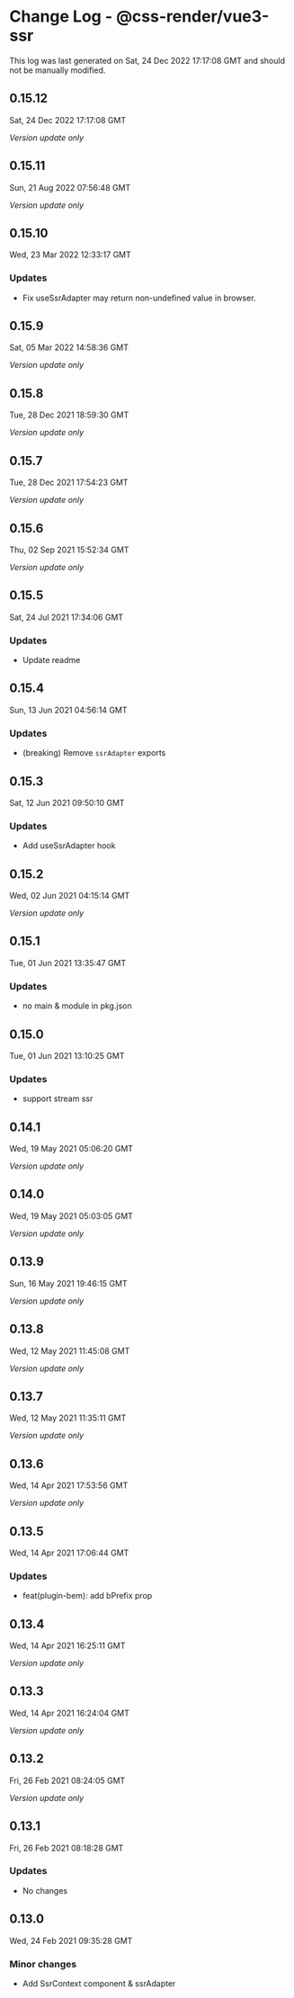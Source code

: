 # Change Log - @css-render/vue3-ssr

This log was last generated on Sat, 24 Dec 2022 17:17:08 GMT and should not be manually modified.

## 0.15.12
Sat, 24 Dec 2022 17:17:08 GMT

_Version update only_

## 0.15.11
Sun, 21 Aug 2022 07:56:48 GMT

_Version update only_

## 0.15.10
Wed, 23 Mar 2022 12:33:17 GMT

### Updates

- Fix useSsrAdapter may return non-undefined value in browser.

## 0.15.9
Sat, 05 Mar 2022 14:58:36 GMT

_Version update only_

## 0.15.8
Tue, 28 Dec 2021 18:59:30 GMT

_Version update only_

## 0.15.7
Tue, 28 Dec 2021 17:54:23 GMT

_Version update only_

## 0.15.6
Thu, 02 Sep 2021 15:52:34 GMT

_Version update only_

## 0.15.5
Sat, 24 Jul 2021 17:34:06 GMT

### Updates

- Update readme

## 0.15.4
Sun, 13 Jun 2021 04:56:14 GMT

### Updates

- (breaking) Remove `ssrAdapter` exports

## 0.15.3
Sat, 12 Jun 2021 09:50:10 GMT

### Updates

- Add useSsrAdapter hook

## 0.15.2
Wed, 02 Jun 2021 04:15:14 GMT

_Version update only_

## 0.15.1
Tue, 01 Jun 2021 13:35:47 GMT

### Updates

- no main & module in pkg.json

## 0.15.0
Tue, 01 Jun 2021 13:10:25 GMT

### Updates

- support stream ssr

## 0.14.1
Wed, 19 May 2021 05:06:20 GMT

_Version update only_

## 0.14.0
Wed, 19 May 2021 05:03:05 GMT

_Version update only_

## 0.13.9
Sun, 16 May 2021 19:46:15 GMT

_Version update only_

## 0.13.8
Wed, 12 May 2021 11:45:08 GMT

_Version update only_

## 0.13.7
Wed, 12 May 2021 11:35:11 GMT

_Version update only_

## 0.13.6
Wed, 14 Apr 2021 17:53:56 GMT

_Version update only_

## 0.13.5
Wed, 14 Apr 2021 17:06:44 GMT

### Updates

- feat(plugin-bem): add bPrefix prop

## 0.13.4
Wed, 14 Apr 2021 16:25:11 GMT

_Version update only_

## 0.13.3
Wed, 14 Apr 2021 16:24:04 GMT

_Version update only_

## 0.13.2
Fri, 26 Feb 2021 08:24:05 GMT

_Version update only_

## 0.13.1
Fri, 26 Feb 2021 08:18:28 GMT

### Updates

- No changes

## 0.13.0
Wed, 24 Feb 2021 09:35:28 GMT

### Minor changes

- Add SsrContext component & ssrAdapter

